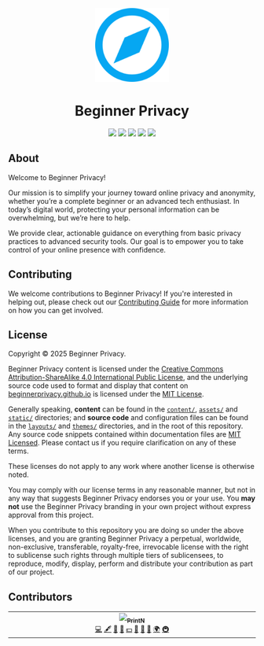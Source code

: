 <div align="center">
  <a href="https://beginnerprivacy.com"><img alt="Beginner Privacy Logo" src="https://raw.githubusercontent.com/beginnerprivacy/hextra/refs/heads/main/static/android-chrome-192x192.png" width="150"></a>
  <h1>Beginner Privacy</h1>

  <p>
    <a href="https://github.com/beginnerprivacy/beginnerprivacy.github.io/pulls">
    <img src="https://img.shields.io/github/issues-pr-raw/beginnerprivacy/beginnerprivacy.github.io"></a>
    <a href="https://github.com/beginnerprivacy/beginnerprivacy.github.io/pulls?q=is%3Apr+is%3Aclosed">
    <img src="https://img.shields.io/github/issues-pr-closed-raw/beginnerprivacy/beginnerprivacy.github.io"></a>
    <a href="https://github.com/beginnerprivacy/beginnerprivacy.github.io/graphs/contributors">
    <img src="https://img.shields.io/github/commit-activity/m/beginnerprivacy/beginnerprivacy.github.io"></a>
    <a href="#contributors">
    <img src="https://img.shields.io/github/all-contributors/beginnerprivacy/beginnerprivacy.github.io"></a>
    <a href="https://github.com/sponsors/beginnerprivacy#sponsors">
    <img src="https://img.shields.io/github/sponsors/beginnerprivacy"></a>
  </p>
</div>

## About
Welcome to Beginner Privacy!

Our mission is to simplify your journey toward online privacy and anonymity, whether you’re a complete beginner or an advanced tech enthusiast. In today’s digital world, protecting your personal information can be overwhelming, but we’re here to help.

We provide clear, actionable guidance on everything from basic privacy practices to advanced security tools. Our goal is to empower you to take control of your online presence with confidence.

## Contributing
We welcome contributions to Beginner Privacy! If you're interested in helping out, please check out our [Contributing Guide](https://beginnerprivacy.com/about/contribute) for more information on how you can get involved.

## License
Copyright &copy; 2025 Beginner Privacy.

Beginner Privacy content is licensed under the [Creative Commons Attribution-ShareAlike 4.0 International Public License](LICENSE.md), and the underlying source code used to format and display that content on [beginnerprivacy.github.io](https://beginnerprivacy.github.io) is licensed under the [MIT License](CODE-LICENSE.md).

Generally speaking, **content** can be found in the [`content/`](content/), [`assets/`](assets/) and [`static/`](static/) directories; and **source code** and configuration files can be found in the [`layouts/`](layouts/) and [`themes/`](themes/) directories, and in the root of this repository. Any source code snippets contained within documentation files are [MIT Licensed](CODE-LICENSE.md). Please contact us if you require clarification on any of these terms.

These licenses do not apply to any work where another license is otherwise noted.

You may comply with our license terms in any reasonable manner, but not in any way that suggests Beginner Privacy endorses you or your use. You **may not** use the Beginner Privacy branding in your own project without express approval from this project.

When you contribute to this repository you are doing so under the above licenses, and you are granting Beginner Privacy a perpetual, worldwide, non-exclusive, transferable, royalty-free, irrevocable license with the right to sublicense such rights through multiple tiers of sublicensees, to reproduce, modify, display, perform and distribute your contribution as part of our project.

## Contributors
<!-- ALL-CONTRIBUTORS-LIST:START - Do not remove or modify this section -->
<!-- prettier-ignore-start -->
<!-- markdownlint-disable -->
<table>
  <tbody>
    <tr>
      <td align="center" valign="top" width="20%"><a rel="nofollow noopener noreferrer" href="http://printn.github.io"><img src="https://avatars.githubusercontent.com/u/127101769?v=4" width="100px;" loading=lazy /><sub><b>PrintN</b></sub></a><br /><a href="https://github.com/beginnerprivacy/beginnerprivacy.github.io/commits?author=PrintN" title="Code">💻</a> <a href="#content-PrintN" title="Content">🖋</a> <a href="https://github.com/beginnerprivacy/beginnerprivacy.github.io/commits?author=PrintN" title="Documentation">📖</a> <a href="#design-PrintN" title="Design">🎨</a> <a href="#financial-PrintN" title="Financial">💵</a> <a href="#ideas-PrintN" title="Ideas, Planning, & Feedback">🤔</a> <a href="#maintenance-PrintN" title="Maintenance">🚧</a> <a href="#promotion-PrintN" title="Promotion">📣</a> <a href="#translation-PrintN" title="Translation">🌍</a> <a href="#infra-PrintN" title="Infrastructure (Hosting, Build-Tools, etc)">🚇</a></td>
    </tr>
  </tbody>
</table>

<!-- markdownlint-restore -->
<!-- prettier-ignore-end -->

<!-- ALL-CONTRIBUTORS-LIST:END -->
